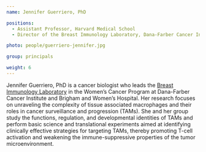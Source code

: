 ```yaml
---
name: Jennifer Guerriero, PhD

positions:
  - Assistant Professor, Harvard Medical School
  - Director of the Breast Immunology Laboratory, Dana-Farber Cancer Institute

photo: people/guerriero-jennifer.jpg

group: principals

weight: 6
---
```


Jennifer Guerriero, PhD is a cancer biologist who leads the [Breast Immunology Laboratory](https://breasttumorimmunologylab.dana-farber.org/) in the Women’s Cancer Program at Dana-Farber Cancer Institute and Brigham and Women’s Hospital. Her research focuses on unraveling the complexity of tissue associated macrophages and their roles in cancer surveillance and progression  (TAMs). She and her group study the functions, regulation, and developmental identities of TAMs and perform basic science and translational experiments aimed at identifying clinically effective strategies for targeting TAMs, thereby promoting T-cell activation and weakening the immune-suppressive properties of the tumor microenvironment.
